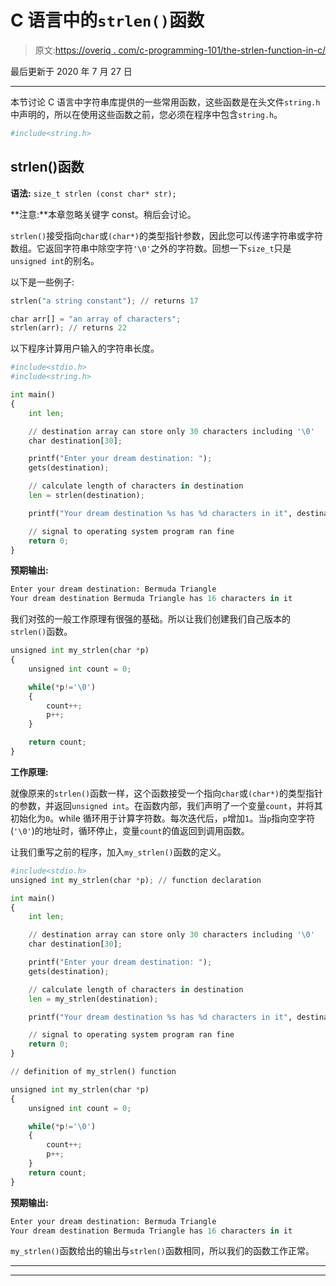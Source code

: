 # C 语言中的`strlen()`函数

> 原文:[https://overiq . com/c-programming-101/the-strlen-function-in-c/](https://overiq.com/c-programming-101/the-strlen-function-in-c/)

最后更新于 2020 年 7 月 27 日

* * *

本节讨论 C 语言中字符串库提供的一些常用函数，这些函数是在头文件`string.h`中声明的，所以在使用这些函数之前，您必须在程序中包含`string.h`。

```py
#include<string.h>

```

## strlen()函数

**语法:** `size_t strlen (const char* str);`

**注意:**本章忽略关键字 const。稍后会讨论。

`strlen()`接受指向`char`或`(char*)`的类型指针参数，因此您可以传递字符串或字符数组。它返回字符串中除空字符`'\0'`之外的字符数。回想一下`size_t`只是`unsigned int`的别名。

以下是一些例子:

```py
strlen("a string constant"); // returns 17

char arr[] = "an array of characters";
strlen(arr); // returns 22

```

以下程序计算用户输入的字符串长度。

```py
#include<stdio.h>
#include<string.h>

int main()
{
    int len;

    // destination array can store only 30 characters including '\0'
    char destination[30];

    printf("Enter your dream destination: ");
    gets(destination);

    // calculate length of characters in destination
    len = strlen(destination); 

    printf("Your dream destination %s has %d characters in it", destination, len);

    // signal to operating system program ran fine
    return 0;
}

```

**预期输出:**

```py
Enter your dream destination: Bermuda Triangle
Your dream destination Bermuda Triangle has 16 characters in it

```

我们对弦的一般工作原理有很强的基础。所以让我们创建我们自己版本的`strlen()`函数。

```py
unsigned int my_strlen(char *p)
{
    unsigned int count = 0;

    while(*p!='\0')
    {
        count++;
        p++;
    }

    return count;
}

```

**工作原理:**

就像原来的`strlen()`函数一样，这个函数接受一个指向`char`或`(char*)`的类型指针的参数，并返回`unsigned int`。在函数内部，我们声明了一个变量`count`，并将其初始化为`0`。while 循环用于计算字符数。每次迭代后，`p`增加`1`。当`p`指向空字符(`'\0'`)的地址时，循环停止，变量`count`的值返回到调用函数。

让我们重写之前的程序，加入`my_strlen()`函数的定义。

```py
#include<stdio.h>
unsigned int my_strlen(char *p); // function declaration

int main()
{
    int len;

    // destination array can store only 30 characters including '\0'
    char destination[30];

    printf("Enter your dream destination: ");
    gets(destination);

    // calculate length of characters in destination
    len = my_strlen(destination);

    printf("Your dream destination %s has %d characters in it", destination, len);

    // signal to operating system program ran fine
    return 0;
}

// definition of my_strlen() function

unsigned int my_strlen(char *p)
{
    unsigned int count = 0;

    while(*p!='\0')
    {
        count++;
        p++;
    }
    return count;
}

```

**预期输出:**

```py
Enter your dream destination: Bermuda Triangle
Your dream destination Bermuda Triangle has 16 characters in it

```

`my_strlen()`函数给出的输出与`strlen()`函数相同，所以我们的函数工作正常。

* * *

* * *